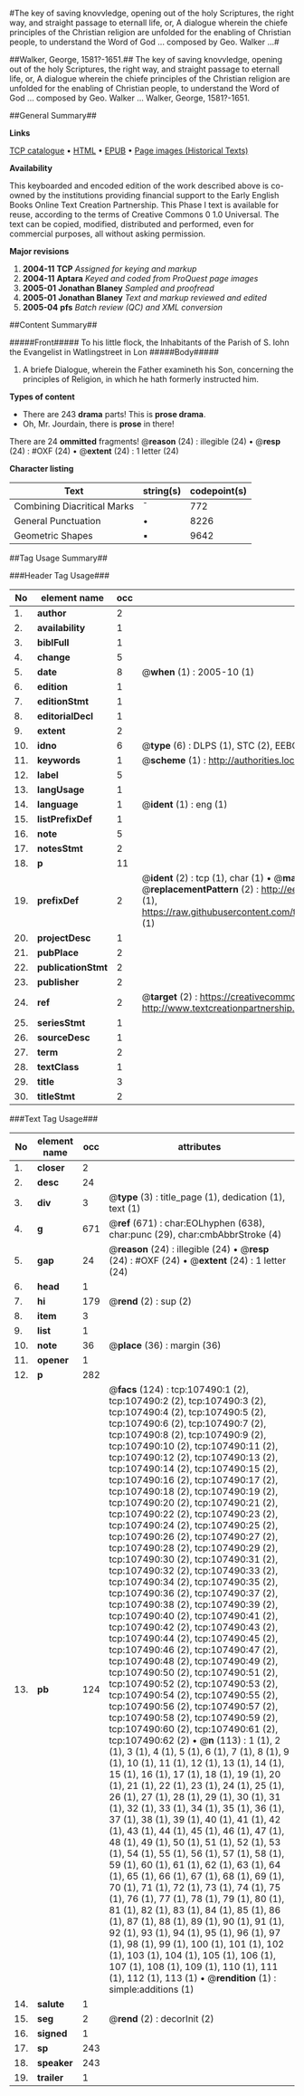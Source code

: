 #The key of saving knovvledge, opening out of the holy Scriptures, the right way, and straight passage to eternall life, or, A dialogue wherein the chiefe principles of the Christian religion are unfolded for the enabling of Christian people, to understand the Word of God ... composed by Geo. Walker ...#

##Walker, George, 1581?-1651.##
The key of saving knovvledge, opening out of the holy Scriptures, the right way, and straight passage to eternall life, or, A dialogue wherein the chiefe principles of the Christian religion are unfolded for the enabling of Christian people, to understand the Word of God ... composed by Geo. Walker ...
Walker, George, 1581?-1651.

##General Summary##

**Links**

[TCP catalogue](http://www.ota.ox.ac.uk/tcp/)  • 
[HTML](http://tei.it.ox.ac.uk/tcp/Texts-HTML/free/A67/A67085.html)  • 
[EPUB](http://tei.it.ox.ac.uk/tcp/Texts-EPUB/free/A67/A67085.epub) • 
[Page images (Historical Texts)](https://data.historicaltexts.jisc.ac.uk/view?pubId=eebo-18400047e&pageId=eebo-18400047e-107490-1)

**Availability**

This keyboarded and encoded edition of the
	       work described above is co-owned by the institutions
	       providing financial support to the Early English Books
	       Online Text Creation Partnership. This Phase I text is
	       available for reuse, according to the terms of Creative
	       Commons 0 1.0 Universal. The text can be copied,
	       modified, distributed and performed, even for
	       commercial purposes, all without asking permission.

**Major revisions**

1. __2004-11__ __TCP__ *Assigned for keying and markup*
1. __2004-11__ __Aptara__ *Keyed and coded from ProQuest page images*
1. __2005-01__ __Jonathan Blaney__ *Sampled and proofread*
1. __2005-01__ __Jonathan Blaney__ *Text and markup reviewed and edited*
1. __2005-04__ __pfs__ *Batch review (QC) and XML conversion*

##Content Summary##

#####Front#####
To his little flock, the Inhabitants
of the Parish of S. Iohn the
Evangelist in Watlingstreet in Lon
#####Body#####

1. A briefe Dialogue, wherein
the Father examineth his Son,
concerning the principles of
Religion, in which he hath formerly
instructed him.

**Types of content**

  * There are 243 **drama** parts! This is **prose drama**.
  * Oh, Mr. Jourdain, there is **prose** in there!

There are 24 **ommitted** fragments! 
 @__reason__ (24) : illegible (24)  •  @__resp__ (24) : #OXF (24)  •  @__extent__ (24) : 1 letter (24)

**Character listing**


|Text|string(s)|codepoint(s)|
|---|---|---|
|Combining             Diacritical Marks|̄|772|
|General Punctuation|•|8226|
|Geometric Shapes|▪|9642|

##Tag Usage Summary##

###Header Tag Usage###

|No|element name|occ|attributes|
|---|---|---|---|
|1.|__author__|2||
|2.|__availability__|1||
|3.|__biblFull__|1||
|4.|__change__|5||
|5.|__date__|8| @__when__ (1) : 2005-10 (1)|
|6.|__edition__|1||
|7.|__editionStmt__|1||
|8.|__editorialDecl__|1||
|9.|__extent__|2||
|10.|__idno__|6| @__type__ (6) : DLPS (1), STC (2), EEBO-CITATION (1), OCLC (1), VID (1)|
|11.|__keywords__|1| @__scheme__ (1) : http://authorities.loc.gov/ (1)|
|12.|__label__|5||
|13.|__langUsage__|1||
|14.|__language__|1| @__ident__ (1) : eng (1)|
|15.|__listPrefixDef__|1||
|16.|__note__|5||
|17.|__notesStmt__|2||
|18.|__p__|11||
|19.|__prefixDef__|2| @__ident__ (2) : tcp (1), char (1)  •  @__matchPattern__ (2) : ([0-9\-]+):([0-9IVX]+) (1), (.+) (1)  •  @__replacementPattern__ (2) : http://eebo.chadwyck.com/downloadtiff?vid=$1&page=$2 (1), https://raw.githubusercontent.com/textcreationpartnership/Texts/master/tcpchars.xml#$1 (1)|
|20.|__projectDesc__|1||
|21.|__pubPlace__|2||
|22.|__publicationStmt__|2||
|23.|__publisher__|2||
|24.|__ref__|2| @__target__ (2) : https://creativecommons.org/publicdomain/zero/1.0/ (1), http://www.textcreationpartnership.org/docs/. (1)|
|25.|__seriesStmt__|1||
|26.|__sourceDesc__|1||
|27.|__term__|2||
|28.|__textClass__|1||
|29.|__title__|3||
|30.|__titleStmt__|2||


###Text Tag Usage###

|No|element name|occ|attributes|
|---|---|---|---|
|1.|__closer__|2||
|2.|__desc__|24||
|3.|__div__|3| @__type__ (3) : title_page (1), dedication (1), text (1)|
|4.|__g__|671| @__ref__ (671) : char:EOLhyphen (638), char:punc (29), char:cmbAbbrStroke (4)|
|5.|__gap__|24| @__reason__ (24) : illegible (24)  •  @__resp__ (24) : #OXF (24)  •  @__extent__ (24) : 1 letter (24)|
|6.|__head__|1||
|7.|__hi__|179| @__rend__ (2) : sup (2)|
|8.|__item__|3||
|9.|__list__|1||
|10.|__note__|36| @__place__ (36) : margin (36)|
|11.|__opener__|1||
|12.|__p__|282||
|13.|__pb__|124| @__facs__ (124) : tcp:107490:1 (2), tcp:107490:2 (2), tcp:107490:3 (2), tcp:107490:4 (2), tcp:107490:5 (2), tcp:107490:6 (2), tcp:107490:7 (2), tcp:107490:8 (2), tcp:107490:9 (2), tcp:107490:10 (2), tcp:107490:11 (2), tcp:107490:12 (2), tcp:107490:13 (2), tcp:107490:14 (2), tcp:107490:15 (2), tcp:107490:16 (2), tcp:107490:17 (2), tcp:107490:18 (2), tcp:107490:19 (2), tcp:107490:20 (2), tcp:107490:21 (2), tcp:107490:22 (2), tcp:107490:23 (2), tcp:107490:24 (2), tcp:107490:25 (2), tcp:107490:26 (2), tcp:107490:27 (2), tcp:107490:28 (2), tcp:107490:29 (2), tcp:107490:30 (2), tcp:107490:31 (2), tcp:107490:32 (2), tcp:107490:33 (2), tcp:107490:34 (2), tcp:107490:35 (2), tcp:107490:36 (2), tcp:107490:37 (2), tcp:107490:38 (2), tcp:107490:39 (2), tcp:107490:40 (2), tcp:107490:41 (2), tcp:107490:42 (2), tcp:107490:43 (2), tcp:107490:44 (2), tcp:107490:45 (2), tcp:107490:46 (2), tcp:107490:47 (2), tcp:107490:48 (2), tcp:107490:49 (2), tcp:107490:50 (2), tcp:107490:51 (2), tcp:107490:52 (2), tcp:107490:53 (2), tcp:107490:54 (2), tcp:107490:55 (2), tcp:107490:56 (2), tcp:107490:57 (2), tcp:107490:58 (2), tcp:107490:59 (2), tcp:107490:60 (2), tcp:107490:61 (2), tcp:107490:62 (2)  •  @__n__ (113) : 1 (1), 2 (1), 3 (1), 4 (1), 5 (1), 6 (1), 7 (1), 8 (1), 9 (1), 10 (1), 11 (1), 12 (1), 13 (1), 14 (1), 15 (1), 16 (1), 17 (1), 18 (1), 19 (1), 20 (1), 21 (1), 22 (1), 23 (1), 24 (1), 25 (1), 26 (1), 27 (1), 28 (1), 29 (1), 30 (1), 31 (1), 32 (1), 33 (1), 34 (1), 35 (1), 36 (1), 37 (1), 38 (1), 39 (1), 40 (1), 41 (1), 42 (1), 43 (1), 44 (1), 45 (1), 46 (1), 47 (1), 48 (1), 49 (1), 50 (1), 51 (1), 52 (1), 53 (1), 54 (1), 55 (1), 56 (1), 57 (1), 58 (1), 59 (1), 60 (1), 61 (1), 62 (1), 63 (1), 64 (1), 65 (1), 66 (1), 67 (1), 68 (1), 69 (1), 70 (1), 71 (1), 72 (1), 73 (1), 74 (1), 75 (1), 76 (1), 77 (1), 78 (1), 79 (1), 80 (1), 81 (1), 82 (1), 83 (1), 84 (1), 85 (1), 86 (1), 87 (1), 88 (1), 89 (1), 90 (1), 91 (1), 92 (1), 93 (1), 94 (1), 95 (1), 96 (1), 97 (1), 98 (1), 99 (1), 100 (1), 101 (1), 102 (1), 103 (1), 104 (1), 105 (1), 106 (1), 107 (1), 108 (1), 109 (1), 110 (1), 111 (1), 112 (1), 113 (1)  •  @__rendition__ (1) : simple:additions (1)|
|14.|__salute__|1||
|15.|__seg__|2| @__rend__ (2) : decorInit (2)|
|16.|__signed__|1||
|17.|__sp__|243||
|18.|__speaker__|243||
|19.|__trailer__|1||
